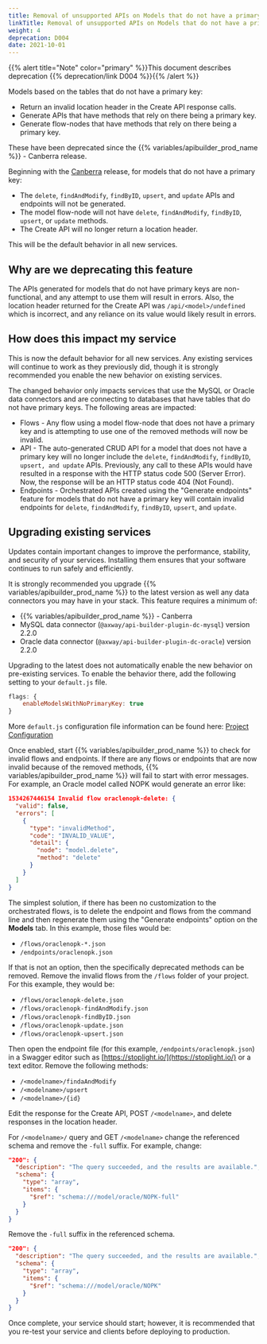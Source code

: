 ```yaml
---
title: Removal of unsupported APIs on Models that do not have a primary key
linkTitle: Removal of unsupported APIs on Models that do not have a primary key
weight: 4
deprecation: D004
date: 2021-10-01
---
```


{{% alert title="Note" color="primary" %}}This document describes deprecation {{% deprecation/link D004 %}}{{% /alert %}}

Models based on the tables that do not have a primary key:

* Return an invalid location header in the Create API response calls.
* Generate APIs that have methods that rely on there being a primary key.
* Generate flow-nodes that have methods that rely on there being a primary key.

These have been deprecated since the {{% variables/apibuilder_prod_name %}} - Canberra release.

Beginning with the [Canberra](/docs/release_notes/canberra) release, for models that do not have a primary key:

* The `delete`, `findAndModify`, `findByID`, `upsert`, and `update` APIs and endpoints will not be generated.
* The model flow-node will not have `delete`, `findAndModify`, `findByID`, `upsert`, or `update` methods.
* The Create API will no longer return a location header.

This will be the default behavior in all new services.

## Why are we deprecating this feature

The APIs generated for models that do not have primary keys are non-functional, and any attempt to use them will result in errors. Also, the location header returned for the Create API was `/api/<model>/undefined` which is incorrect, and any reliance on its value would likely result in errors.

## How does this impact my service

This is now the default behavior for all new services. Any existing services will continue to work as they previously did, though it is strongly recommended you enable the new behavior on existing services.

The changed behavior only impacts services that use the MySQL or Oracle data connectors and are connecting to databases that have tables that do not have primary keys. The following areas are impacted:

* Flows - Any flow using a model flow-node that does not have a primary key and is attempting to use one of the removed methods will now be invalid.
* API - The auto-generated CRUD API for a model that does not have a primary key will no longer include the `delete`, `findAndModify`, `findByID`, `upsert, and update` APIs. Previously, any call to these APIs would have resulted in a response with the HTTP status code 500 (Server Error). Now, the response will be an HTTP status code 404 (Not Found).
* Endpoints - Orchestrated APIs created using the "Generate endpoints" feature for models that do not have a primary key will contain invalid endpoints for `delete`, `findAndModify`, `findByID`, `upsert`, and `update`.

## Upgrading existing services

Updates contain important changes to improve the performance, stability, and security of your services. Installing them ensures that your software continues to run safely and efficiently.

It is strongly recommended you upgrade {{% variables/apibuilder_prod_name %}} to the latest version as well any data connectors you may have in your stack. This feature requires a minimum of:

* {{% variables/apibuilder_prod_name %}} - Canberra
* MySQL data connector (`@axway/api-builder-plugin-dc-mysql`) version 2.2.0
* Oracle data connector (`@axway/api-builder-plugin-dc-oracle`) version 2.2.0

Upgrading to the latest does not automatically enable the new behavior on pre-existing services. To enable the behavior there, add the following setting to your `default.js` file.

```javascript
flags: {
    enableModelsWithNoPrimaryKey: true
}
```

More `default.js` configuration file information can be found here: [Project Configuration](/docs/developer_guide/project/configuration/project_configuration/#flags)

Once enabled, start {{% variables/apibuilder_prod_name %}} to check for invalid flows and endpoints. If there are any flows or endpoints that are now invalid because of the removed methods, {{% variables/apibuilder_prod_name %}} will fail to start with error messages. For example, an Oracle model called NOPK would generate an error like:

```json
1534267446154 Invalid flow oraclenopk-delete: {
  "valid": false,
  "errors": [
    {
      "type": "invalidMethod",
      "code": "INVALID_VALUE",
      "detail": {
        "node": "model.delete",
        "method": "delete"
      }
    }
  ]
}
```

The simplest solution, if there has been no customization to the orchestrated flows, is to delete the endpoint and flows from the command line and then regenerate them using the "Generate endpoints" option on the **Models** tab. In this example, those files would be:

* `/flows/oraclenopk-*.json`
* `/endpoints/oraclenopk.json`

If that is not an option, then the specifically deprecated methods can be removed. Remove the invalid flows from the `/flows` folder of your project. For this example, they would be:

* `/flows/oraclenopk-delete.json`
* `/flows/oraclenopk-findAndModify.json`
* `/flows/oraclenopk-findByID.json`
* `/flows/oraclenopk-update.json`
* `/flows/oraclenopk-upsert.json`

Then open the endpoint file (for this example, `/endpoints/oraclenopk.json`) in a Swagger editor such as [https://stoplight.io/](https://stoplight.io/) or a text editor. Remove the following methods:

* `/<modelname>/findaAndModify`
* `/<modelname>/upsert`
* `/<modelname>/{id}`

Edit the response for the Create API, POST `/<modelname>`, and delete responses in the location header.

For `/<modelname>/` query and GET `/<modelname>` change the referenced schema and remove the `-full` suffix. For example, change:

```json
"200": {
  "description": "The query succeeded, and the results are available.",
  "schema": {
    "type": "array",
    "items": {
      "$ref": "schema:///model/oracle/NOPK-full"
    }
  }
}
```

Remove the `-full` suffix in the referenced schema.

```json
"200": {
  "description": "The query succeeded, and the results are available.",
  "schema": {
    "type": "array",
    "items": {
      "$ref": "schema:///model/oracle/NOPK"
    }
  }
}
```

Once complete, your service should start; however, it is recommended that you re-test your service and clients before deploying to production.
